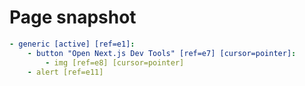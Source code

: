 # Page snapshot

```yaml
- generic [active] [ref=e1]:
    - button "Open Next.js Dev Tools" [ref=e7] [cursor=pointer]:
        - img [ref=e8] [cursor=pointer]
    - alert [ref=e11]
```
